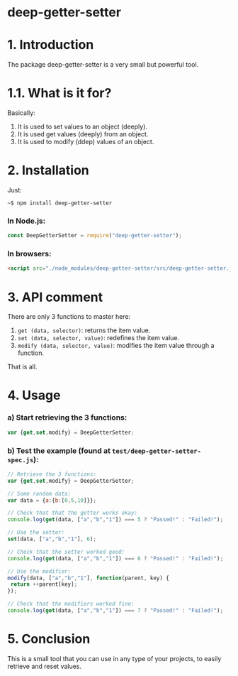 # deep-getter-setter

# 1. Introduction

The package deep-getter-setter is a very small but powerful tool. 

# 1.1. What is it for?

Basically:

1. It is used to set values to an object (deeply).
2. It is used get values (deeply) from an object.
3. It is used to modify (ddep) values of an object.

# 2. Installation

Just:

    ~$ npm install deep-getter-setter

### In Node.js:

```js
const DeepGetterSetter = require("deep-getter-setter");
```

### In browsers:
```html
<script src="./node_modules/deep-getter-setter/src/deep-getter-setter.js"></script>
```

# 3. API comment

There are only 3 functions to master here:

1. `get (data, selector)`: returns the item value.
2. `set (data, selector, value)`: redefines the item value.
3. `modify (data, selector, value)`: modifies the item value through a function.

That is all.

# 4. Usage

### a) Start retrieving the 3 functions:

```js
var {get,set,modify} = DeepGetterSetter;
```

### b) Test the example (found at `test/deep-getter-setter-spec.js`):

```js
// Retrieve the 3 functions:
var {get,set,modify} = DeepGetterSetter;

// Some random data:
var data = {a:{b:[0,5,10]}};

// Check that that the getter works okay:
console.log(get(data, ["a","b","1"]) === 5 ? "Passed!" : "Failed!");

// Use the setter:
set(data, ["a","b","1"], 6);

// Check that the setter worked good:
console.log(get(data, ["a","b","1"]) === 6 ? "Passed!" : "Failed!");

// Use the modifier:
modify(data, ["a","b","1"], function(parent, key) {
 return ++parent[key];
});

// Check that the modifiers worked fine:
console.log(get(data, ["a","b","1"]) === 7 ? "Passed!" : "Failed!");
```

# 5. Conclusion

This is a small tool that you can use in any type of your projects, to easily retrieve and reset values.